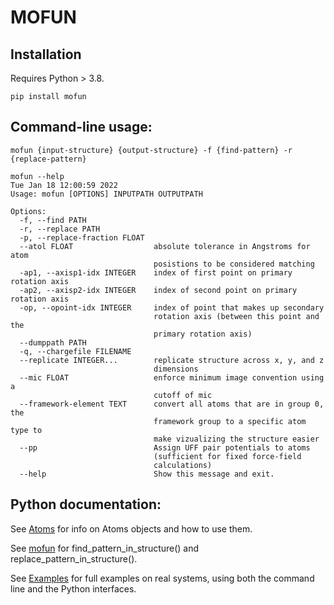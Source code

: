 # MOFUN

## Installation

Requires Python > 3.8.

```
pip install mofun
```

## Command-line usage:

```
mofun {input-structure} {output-structure} -f {find-pattern} -r {replace-pattern}
```

```
mofun --help                                                                                                                                                                                                                                                                                    Tue Jan 18 12:00:59 2022
Usage: mofun [OPTIONS] INPUTPATH OUTPUTPATH

Options:
  -f, --find PATH
  -r, --replace PATH
  -p, --replace-fraction FLOAT
  --atol FLOAT                  absolute tolerance in Angstroms for atom
                                posistions to be considered matching
  -ap1, --axisp1-idx INTEGER    index of first point on primary rotation axis
  -ap2, --axisp2-idx INTEGER    index of second point on primary rotation axis
  -op, --opoint-idx INTEGER     index of point that makes up secondary
                                rotation axis (between this point and the
                                primary rotation axis)
  --dumppath PATH
  -q, --chargefile FILENAME
  --replicate INTEGER...        replicate structure across x, y, and z
                                dimensions
  --mic FLOAT                   enforce minimum image convention using a
                                cutoff of mic
  --framework-element TEXT      convert all atoms that are in group 0, the
                                framework group to a specific atom type to
                                make vizualizing the structure easier
  --pp                          Assign UFF pair potentials to atoms
                                (sufficient for fixed force-field
                                calculations)
  --help                        Show this message and exit.
```

## Python documentation:

See [Atoms](reference/atoms.md) for info on Atoms objects and how to use them.

See [mofun](reference/mofun.md) for find_pattern_in_structure() and replace_pattern_in_structure().

See [Examples](examples.md) for full examples on real systems, using both the command line and the Python interfaces.


